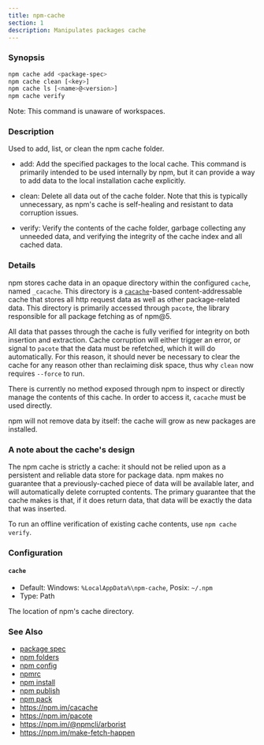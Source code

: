 ```yaml
---
title: npm-cache
section: 1
description: Manipulates packages cache
---
```


### Synopsis

```bash
npm cache add <package-spec>
npm cache clean [<key>]
npm cache ls [<name>@<version>]
npm cache verify
```

Note: This command is unaware of workspaces.

### Description

Used to add, list, or clean the npm cache folder.

- add:
  Add the specified packages to the local cache. This command is primarily
  intended to be used internally by npm, but it can provide a way to
  add data to the local installation cache explicitly.

- clean:
  Delete all data out of the cache folder. Note that this is typically
  unnecessary, as npm's cache is self-healing and resistant to data
  corruption issues.

- verify:
  Verify the contents of the cache folder, garbage collecting any unneeded
  data, and verifying the integrity of the cache index and all cached data.

### Details

npm stores cache data in an opaque directory within the configured `cache`,
named `_cacache`. This directory is a
[`cacache`](http://npm.im/cacache)-based content-addressable cache that
stores all http request data as well as other package-related data. This
directory is primarily accessed through `pacote`, the library responsible
for all package fetching as of npm@5.

All data that passes through the cache is fully verified for integrity on
both insertion and extraction. Cache corruption will either trigger an
error, or signal to `pacote` that the data must be refetched, which it will
do automatically. For this reason, it should never be necessary to clear
the cache for any reason other than reclaiming disk space, thus why `clean`
now requires `--force` to run.

There is currently no method exposed through npm to inspect or directly
manage the contents of this cache. In order to access it, `cacache` must be
used directly.

npm will not remove data by itself: the cache will grow as new packages are
installed.

### A note about the cache's design

The npm cache is strictly a cache: it should not be relied upon as a
persistent and reliable data store for package data. npm makes no guarantee
that a previously-cached piece of data will be available later, and will
automatically delete corrupted contents. The primary guarantee that the
cache makes is that, if it does return data, that data will be exactly the
data that was inserted.

To run an offline verification of existing cache contents, use `npm cache
verify`.

### Configuration

#### `cache`

- Default: Windows: `%LocalAppData%\npm-cache`, Posix: `~/.npm`
- Type: Path

The location of npm's cache directory.

### See Also

- [package spec](/using-npm/package-spec)
- [npm folders](/configuring-npm/folders)
- [npm config](/commands/npm-config)
- [npmrc](/configuring-npm/npmrc)
- [npm install](/commands/npm-install)
- [npm publish](/commands/npm-publish)
- [npm pack](/commands/npm-pack)
- https://npm.im/cacache
- https://npm.im/pacote
- https://npm.im/@npmcli/arborist
- https://npm.im/make-fetch-happen
